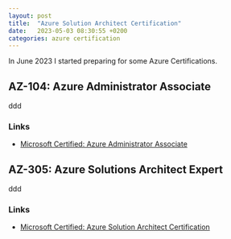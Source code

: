 ```yaml
---
layout: post
title:  "Azure Solution Architect Certification"
date:   2023-05-03 08:30:55 +0200
categories: azure certification
---
```

In June 2023 I started preparing for some Azure Certifications.

## AZ-104: Azure Administrator Associate

ddd

### Links

* [Microsoft Certified: Azure Administrator Associate](https://learn.microsoft.com/en-us/certifications/azure-administrator/)

## AZ-305: Azure Solutions Architect Expert

ddd

### Links

* [Microsoft Certified: Azure Solution Architect Certification](https://learn.microsoft.com/en-us/certifications/azure-solutions-architect/?tab=tab-learning-paths)
